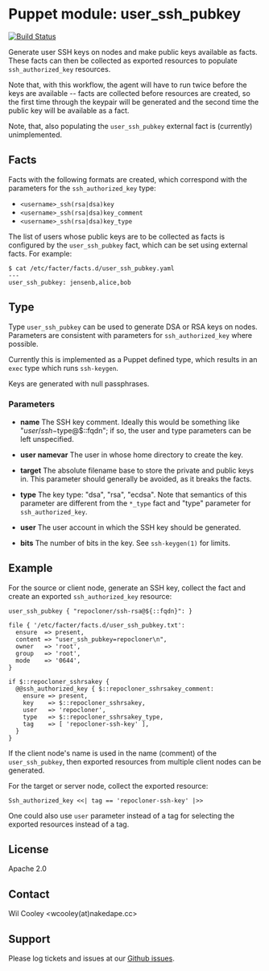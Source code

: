 Puppet module: user\_ssh\_pubkey
================================

[![Build
Status](https://travis-ci.org/wcooley/puppet-user_ssh_pubkey.svg?branch=master)](https://travis-ci.org/wcooley/puppet-user_ssh_pubkey)

Generate user SSH keys on nodes and make public keys available as facts. These
facts can then be collected as exported resources to populate
`ssh_authorized_key` resources.

Note that, with this workflow, the agent will have to run twice before the
keys are available -- facts are collected before resources are created, so the
first time through the keypair will be generated and the second time the
public key will be available as a fact.

Note, that, also populating the `user_ssh_pubkey` external fact is (currently)
unimplemented.

Facts
-----

Facts with the following formats are created, which correspond with the
parameters for the `ssh_authorized_key` type:

* `<username>_ssh(rsa|dsa)key`
* `<username>_ssh(rsa|dsa)key_comment`
* `<username>_ssh(rsa|dsa)key_type`

The list of users whose public keys are to be collected as facts is configured
by the `user_ssh_pubkey` fact, which can be set using external facts. For
example:

    $ cat /etc/facter/facts.d/user_ssh_pubkey.yaml
    ---
    user_ssh_pubkey: jensenb,alice,bob

Type
----

Type `user_ssh_pubkey` can be used to generate DSA or RSA keys on nodes.
Parameters are consistent with parameters for `ssh_authorized_key` where
possible.

Currently this is implemented as a Puppet defined type, which results in an
`exec` type which runs `ssh-keygen`.

Keys are generated with null passphrases.

### Parameters

- **name**
    The SSH key comment. Ideally this would be something like
    "$user/ssh-$type@$::fqdn"; if so, the user and type parameters can be left
    unspecified.

- **user**
    **namevar** The user in whose home directory to create the key.

- **target**
    The absolute filename base to store the private and public keys in. This
    parameter should generally be avoided, as it breaks the facts.

- **type**
    The key type: "dsa", "rsa", "ecdsa". Note that semantics of this parameter
    are different from the `*_type` fact and "type" parameter for
    `ssh_authorized_key`.

- **user**
    The user account in which the SSH key should be generated.

- **bits**
    The number of bits in the key. See `ssh-keygen(1)` for limits.

Example
-------

For the source or client node, generate an SSH key, collect the fact and
create an exported `ssh_authorized_key` resource:

```
user_ssh_pubkey { "repocloner/ssh-rsa@${::fqdn}": }

file { '/etc/facter/facts.d/user_ssh_pubkey.txt':
  ensure  => present,
  content => "user_ssh_pubkey=repocloner\n",
  owner   => 'root',
  group   => 'root',
  mode    => '0644',
}

if $::repocloner_sshrsakey {
  @@ssh_authorized_key { $::repocloner_sshrsakey_comment:
    ensure => present,
    key    => $::repocloner_sshrsakey,
    user   => 'repocloner',
    type   => $::repocloner_sshrsakey_type,
    tag    => [ 'repocloner-ssh-key' ],
  }
}

```

If the client node's name is used in the name (comment) of the
`user_ssh_pubkey`, then exported resources from multiple client
nodes can be generated.

For the target or server node, collect the exported resource:

```
Ssh_authorized_key <<| tag == 'repocloner-ssh-key' |>>
```

One could also use `user` parameter instead of a tag for selecting the
exported resources instead of a tag.

License
-------

Apache 2.0

Contact
-------

Wil Cooley <wcooley(at)nakedape.cc>

Support
-------

Please log tickets and issues at our [Github
issues](https://github.com/wcooley/puppet-user_ssh_pubkey/issues).
